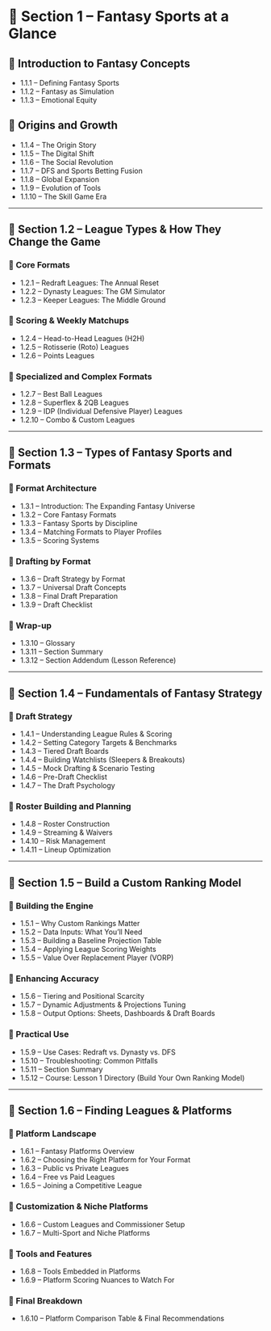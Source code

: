 # 📘 Section 1 – Fantasy Sports at a Glance

## 🔹 Introduction to Fantasy Concepts
- 1.1.1 – Defining Fantasy Sports  
- 1.1.2 – Fantasy as Simulation  
- 1.1.3 – Emotional Equity  

## 🔹 Origins and Growth
- 1.1.4 – The Origin Story  
- 1.1.5 – The Digital Shift  
- 1.1.6 – The Social Revolution  
- 1.1.7 – DFS and Sports Betting Fusion  
- 1.1.8 – Global Expansion  
- 1.1.9 – Evolution of Tools  
- 1.1.10 – The Skill Game Era  

---

## 📘 Section 1.2 – League Types & How They Change the Game

### 🔹 Core Formats
- 1.2.1 – Redraft Leagues: The Annual Reset  
- 1.2.2 – Dynasty Leagues: The GM Simulator  
- 1.2.3 – Keeper Leagues: The Middle Ground  

### 🔹 Scoring & Weekly Matchups
- 1.2.4 – Head-to-Head Leagues (H2H)  
- 1.2.5 – Rotisserie (Roto) Leagues  
- 1.2.6 – Points Leagues  

### 🔹 Specialized and Complex Formats
- 1.2.7 – Best Ball Leagues  
- 1.2.8 – Superflex & 2QB Leagues  
- 1.2.9 – IDP (Individual Defensive Player) Leagues  
- 1.2.10 – Combo & Custom Leagues  

---

## 📘 Section 1.3 – Types of Fantasy Sports and Formats

### 🔹 Format Architecture
- 1.3.1 – Introduction: The Expanding Fantasy Universe  
- 1.3.2 – Core Fantasy Formats  
- 1.3.3 – Fantasy Sports by Discipline  
- 1.3.4 – Matching Formats to Player Profiles  
- 1.3.5 – Scoring Systems  

### 🔹 Drafting by Format
- 1.3.6 – Draft Strategy by Format  
- 1.3.7 – Universal Draft Concepts  
- 1.3.8 – Final Draft Preparation  
- 1.3.9 – Draft Checklist  

### 🔹 Wrap-up
- 1.3.10 – Glossary  
- 1.3.11 – Section Summary  
- 1.3.12 – Section Addendum (Lesson Reference)  

---

## 📘 Section 1.4 – Fundamentals of Fantasy Strategy

### 🔹 Draft Strategy
- 1.4.1 – Understanding League Rules & Scoring  
- 1.4.2 – Setting Category Targets & Benchmarks  
- 1.4.3 – Tiered Draft Boards  
- 1.4.4 – Building Watchlists (Sleepers & Breakouts)  
- 1.4.5 – Mock Drafting & Scenario Testing  
- 1.4.6 – Pre-Draft Checklist  
- 1.4.7 – The Draft Psychology  

### 🔹 Roster Building and Planning
- 1.4.8 – Roster Construction  
- 1.4.9 – Streaming & Waivers  
- 1.4.10 – Risk Management  
- 1.4.11 – Lineup Optimization  

---

## 📘 Section 1.5 – Build a Custom Ranking Model

### 🔹 Building the Engine
- 1.5.1 – Why Custom Rankings Matter  
- 1.5.2 – Data Inputs: What You’ll Need  
- 1.5.3 – Building a Baseline Projection Table  
- 1.5.4 – Applying League Scoring Weights  
- 1.5.5 – Value Over Replacement Player (VORP)  

### 🔹 Enhancing Accuracy
- 1.5.6 – Tiering and Positional Scarcity  
- 1.5.7 – Dynamic Adjustments & Projections Tuning  
- 1.5.8 – Output Options: Sheets, Dashboards & Draft Boards  

### 🔹 Practical Use
- 1.5.9 – Use Cases: Redraft vs. Dynasty vs. DFS  
- 1.5.10 – Troubleshooting: Common Pitfalls  
- 1.5.11 – Section Summary  
- 1.5.12 – Course: Lesson 1 Directory (Build Your Own Ranking Model)  

---

## 📘 Section 1.6 – Finding Leagues & Platforms

### 🔹 Platform Landscape
- 1.6.1 – Fantasy Platforms Overview  
- 1.6.2 – Choosing the Right Platform for Your Format  
- 1.6.3 – Public vs Private Leagues  
- 1.6.4 – Free vs Paid Leagues  
- 1.6.5 – Joining a Competitive League  

### 🔹 Customization & Niche Platforms
- 1.6.6 – Custom Leagues and Commissioner Setup  
- 1.6.7 – Multi-Sport and Niche Platforms  

### 🔹 Tools and Features
- 1.6.8 – Tools Embedded in Platforms  
- 1.6.9 – Platform Scoring Nuances to Watch For  

### 🔹 Final Breakdown
- 1.6.10 – Platform Comparison Table & Final Recommendations
